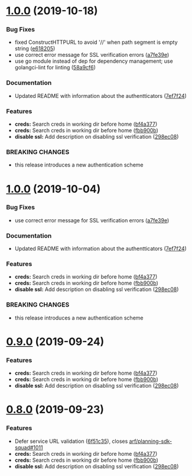 # [1.0.0](https://github.com/IBM/go-sdk-core/compare/v0.8.0...v1.0.0) (2019-10-18)


### Bug Fixes

* fixed ConstructHTTPURL to avoid '//' when path segment is empty string ([e618205](https://github.com/IBM/go-sdk-core/commit/e61820596fbab3d475f4c2ba1d4417d755b78557))
* use correct error message for SSL verification errors ([a7fe39e](https://github.com/IBM/go-sdk-core/commit/a7fe39e583b97ce8ed56edb6784d0814d69ce64e))
* use go module instead of dep for dependency management; use golangci-lint for linting ([58a9cf6](https://github.com/IBM/go-sdk-core/commit/58a9cf666216ab4a420b686347f5e050e78ef975))


### Documentation

* Updated README with information about the authentticators ([7ef7f24](https://github.com/IBM/go-sdk-core/commit/7ef7f247f22b6fce6cdb73ceb182056df0d9c02a))


### Features

* **creds:** Search creds in working dir before home ([bf4a377](https://github.com/IBM/go-sdk-core/commit/bf4a377b13850c10b49d77fa0b153840ca8d63a3))
* **creds:** Search creds in working dir before home ([fbb900b](https://github.com/IBM/go-sdk-core/commit/fbb900b96404b55ffe1938353209bddef219ab9d))
* **disable ssl:** Add description on disabling ssl verification ([298ec08](https://github.com/IBM/go-sdk-core/commit/298ec086f529be78b37697e2dd2180cbda86eef2))


### BREAKING CHANGES

* this release introduces a new authentication scheme

# [1.0.0](https://github.com/IBM/go-sdk-core/compare/v0.8.0...v1.0.0) (2019-10-04)


### Bug Fixes

* use correct error message for SSL verification errors ([a7fe39e](https://github.com/IBM/go-sdk-core/commit/a7fe39e))


### Documentation

* Updated README with information about the authentticators ([7ef7f24](https://github.com/IBM/go-sdk-core/commit/7ef7f24))


### Features

* **creds:** Search creds in working dir before home ([bf4a377](https://github.com/IBM/go-sdk-core/commit/bf4a377))
* **creds:** Search creds in working dir before home ([fbb900b](https://github.com/IBM/go-sdk-core/commit/fbb900b))
* **disable ssl:** Add description on disabling ssl verification ([298ec08](https://github.com/IBM/go-sdk-core/commit/298ec08))


### BREAKING CHANGES

* this release introduces a new authentication scheme

# [0.9.0](https://github.com/IBM/go-sdk-core/compare/v0.8.0...v0.9.0) (2019-09-24)


### Features

* **creds:** Search creds in working dir before home ([bf4a377](https://github.com/IBM/go-sdk-core/commit/bf4a377))
* **creds:** Search creds in working dir before home ([fbb900b](https://github.com/IBM/go-sdk-core/commit/fbb900b))
* **disable ssl:** Add description on disabling ssl verification ([298ec08](https://github.com/IBM/go-sdk-core/commit/298ec08))

# [0.8.0](https://github.com/IBM/go-sdk-core/compare/v0.7.0...v0.8.0) (2019-09-23)


### Features

* Defer service URL validation ([6f51c35](https://github.com/IBM/go-sdk-core/commit/6f51c35)), closes [arf/planning-sdk-squad#1011](https://github.com/arf/planning-sdk-squad/issues/1011)
* **creds:** Search creds in working dir before home ([bf4a377](https://github.com/IBM/go-sdk-core/commit/bf4a377))
* **creds:** Search creds in working dir before home ([fbb900b](https://github.com/IBM/go-sdk-core/commit/fbb900b))
* **disable ssl:** Add description on disabling ssl verification ([298ec08](https://github.com/IBM/go-sdk-core/commit/298ec08))

